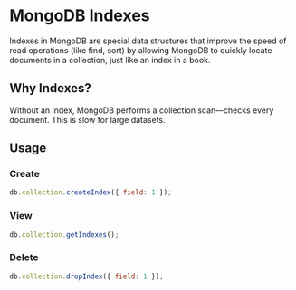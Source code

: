 # MongoDB Indexes

Indexes in MongoDB are special data structures that improve the speed of read operations (like find, sort) by allowing MongoDB to quickly locate documents in a collection, just like an index in a book.

## Why Indexes?

Without an index, MongoDB performs a collection scan—checks every document. This is slow for large datasets.

## Usage

### Create

```javascript
db.collection.createIndex({ field: 1 });
```

### View

```javascript
db.collection.getIndexes();
```

### Delete

```javascript
db.collection.dropIndex({ field: 1 });
```
